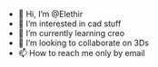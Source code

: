 - 👋 Hi, I’m @Elethir
- 👀 I’m interested in cad stuff
- 🌱 I’m currently learning creo
- 💞️ I’m looking to collaborate on 3Ds
- 📫 How to reach me only by email

<!---
Elethir/Elethir is a ✨ special ✨ repository because its `README.md` (this file) appears on your GitHub profile.
You can click the Preview link to take a look at your changes.
--->
